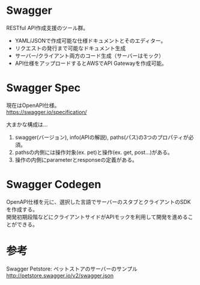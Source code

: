 # Swagger
RESTful API作成支援のツール群。  
* YAML/JSONで作成可能な仕様ドキュメントとそのエディター。  
* リクエストの発行まで可能なドキュメント生成  
* サーバー/クライアント両方のコード生成（サーバーはモック）  
* API仕様をアップロードするとAWSでAPI Gatewayを作成可能。  


# Swagger Spec
現在はOpenAPI仕様。  
https://swagger.io/specification/  

大まかな構成は...  
1. swagger(バージョン), info(APIの解説), paths(パス)の3つのプロパティが必須。  
2. pathsの内側には操作対象(ex. pet)と操作(ex. get, post...)がある。  
3. 操作の内側にparameterとresponseの定義がある。  


# Swagger Codegen
OpenAPI仕様を元に、選択した言語でサーバーのスタブとクライアントのSDKを作成する。  
開発初期段階などにクライアントサイドがAPIモックを利用して開発を進めることができる。  


# 参考
Swagger Petstore: ペットストアのサーバーのサンプル
http://petstore.swagger.io/v2/swagger.json
